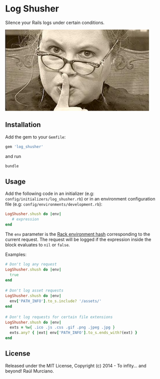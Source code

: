 # Log Shusher

Silence your Rails logs under certain conditions.

![](https://raw.githubusercontent.com/raul/log_shusher/master/shusher.jpg)

## Installation

Add the gem to your `Gemfile`:

```ruby
gem 'log_shusher'
```

and run

```bash
bundle
```

## Usage

Add the following code in an initializer (e.g: `config/initializers/log_shusher.rb`) or in an environment configuration file (e.g: `config/environments/development.rb`):

```ruby
LogShusher.shush do |env|
   # expression
end
```

The `env` parameter is the [Rack environment hash](http://rack.rubyforge.org/doc/SPEC.html) corresponding to the current request. The request will be logged if the expression inside the block evaluates to `nil` or `false`.

Examples:

```ruby
# Don't log any request
LogShusher.shush do |env|
  true
end

# Don't log asset requests
LogShusher.shush do |env|
  env['PATH_INFO'].to_s.include? '/assets/'
end

# Don't log requests for certain file extensions
LogShusher.shush do |env|
  exts = %w{ .ico .js .css .gif .png .jpeg .jpg }
  exts.any? { |ext| env['PATH_INFO'].to_s.ends_with?(ext) }
end
```

## License

Released under the MIT License, Copyright (c) 2014 - To infity... and beyond! Raúl Murciano.
